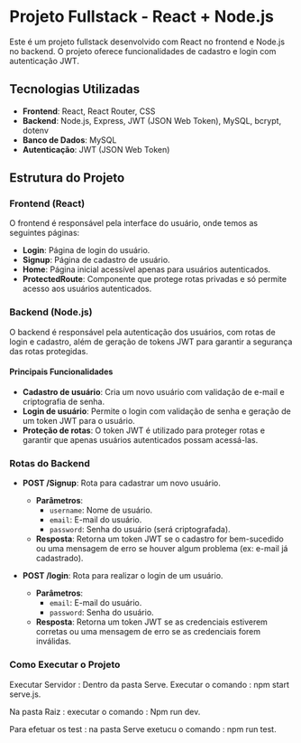 # Projeto Fullstack - React + Node.js

Este é um projeto fullstack desenvolvido com React no frontend e Node.js no backend. O projeto oferece funcionalidades de cadastro e login com autenticação JWT.

## Tecnologias Utilizadas

- **Frontend**: React, React Router, CSS
- **Backend**: Node.js, Express, JWT (JSON Web Token), MySQL, bcrypt, dotenv
- **Banco de Dados**: MySQL
- **Autenticação**: JWT (JSON Web Token)

## Estrutura do Projeto

### Frontend (React)

O frontend é responsável pela interface do usuário, onde temos as seguintes páginas:

- **Login**: Página de login do usuário.
- **Signup**: Página de cadastro de usuário.
- **Home**: Página inicial acessível apenas para usuários autenticados.
- **ProtectedRoute**: Componente que protege rotas privadas e só permite acesso aos usuários autenticados.

### Backend (Node.js)

O backend é responsável pela autenticação dos usuários, com rotas de login e cadastro, além de geração de tokens JWT para garantir a segurança das rotas protegidas.

#### Principais Funcionalidades

- **Cadastro de usuário**: Cria um novo usuário com validação de e-mail e criptografia de senha.
- **Login de usuário**: Permite o login com validação de senha e geração de um token JWT para o usuário.
- **Proteção de rotas**: O token JWT é utilizado para proteger rotas e garantir que apenas usuários autenticados possam acessá-las.

### Rotas do Backend

- **POST /Signup**: Rota para cadastrar um novo usuário.
  - **Parâmetros**:
    - `username`: Nome de usuário.
    - `email`: E-mail do usuário.
    - `password`: Senha do usuário (será criptografada).
  - **Resposta**: Retorna um token JWT se o cadastro for bem-sucedido ou uma mensagem de erro se houver algum problema (ex: e-mail já cadastrado).

- **POST /login**: Rota para realizar o login de um usuário.
  - **Parâmetros**:
    - `email`: E-mail do usuário.
    - `password`: Senha do usuário.
  - **Resposta**: Retorna um token JWT se as credenciais estiverem corretas ou uma mensagem de erro se as credenciais forem inválidas.

### Como Executar o Projeto

Executar Servidor : Dentro da pasta Serve. Executar o comando : npm start serve.js. 

Na pasta Raiz : executar o comando : Npm run dev.

Para efetuar os test : na pasta Serve exetucu o comando : npm run test. 


<!---
AlexHenriqueJR/AlexHenriqueJR is a ✨ special ✨ repository because its `README.md` (this file) appears on your GitHub profile.
You can click the Preview link to take a look at your changes.
--->
